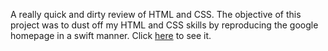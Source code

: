 A really quick and dirty review of HTML and CSS. The objective of this project was to dust off my HTML and CSS skills by reproducing the google homepage in a swift manner. Click <a target="_blank" href="https://hoangtommy.github.io/google_homepage/">here</a> to see it. 
